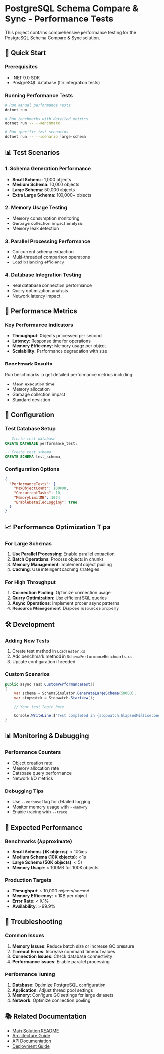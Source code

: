 # PostgreSQL Schema Compare & Sync - Performance Tests

This project contains comprehensive performance testing for the PostgreSQL Schema Compare & Sync solution.

## 🚀 Quick Start

### Prerequisites
- .NET 9.0 SDK
- PostgreSQL database (for integration tests)

### Running Performance Tests

```bash
# Run manual performance tests
dotnet run

# Run benchmarks with detailed metrics
dotnet run -- --benchmark

# Run specific test scenarios
dotnet run -- --scenario large-schema
```

## 📊 Test Scenarios

### 1. Schema Generation Performance
- **Small Schema**: 1,000 objects
- **Medium Schema**: 10,000 objects
- **Large Schema**: 50,000 objects
- **Extra Large Schema**: 100,000+ objects

### 2. Memory Usage Testing
- Memory consumption monitoring
- Garbage collection impact analysis
- Memory leak detection

### 3. Parallel Processing Performance
- Concurrent schema extraction
- Multi-threaded comparison operations
- Load balancing efficiency

### 4. Database Integration Testing
- Real database connection performance
- Query optimization analysis
- Network latency impact

## 🎯 Performance Metrics

### Key Performance Indicators
- **Throughput**: Objects processed per second
- **Latency**: Response time for operations
- **Memory Efficiency**: Memory usage per object
- **Scalability**: Performance degradation with size

### Benchmark Results
Run benchmarks to get detailed performance metrics including:
- Mean execution time
- Memory allocation
- Garbage collection impact
- Standard deviation

## 🔧 Configuration

### Test Database Setup
```sql
-- Create test database
CREATE DATABASE performance_test;

-- Create test schema
CREATE SCHEMA test_schema;
```

### Configuration Options
```json
{
  "PerformanceTests": {
    "MaxObjectCount": 100000,
    "ConcurrentTasks": 10,
    "MemoryLimitMB": 1024,
    "EnableDetailedLogging": true
  }
}
```

## 📈 Performance Optimization Tips

### For Large Schemas
1. **Use Parallel Processing**: Enable parallel extraction
2. **Batch Operations**: Process objects in chunks
3. **Memory Management**: Implement object pooling
4. **Caching**: Use intelligent caching strategies

### For High Throughput
1. **Connection Pooling**: Optimize connection usage
2. **Query Optimization**: Use efficient SQL queries
3. **Async Operations**: Implement proper async patterns
4. **Resource Management**: Dispose resources properly

## 🛠️ Development

### Adding New Tests
1. Create test method in `LoadTester.cs`
2. Add benchmark method in `SchemaPerformanceBenchmarks.cs`
3. Update configuration if needed

### Custom Scenarios
```csharp
public async Task CustomPerformanceTest()
{
    var schema = SchemaSimulator.GenerateLargeSchema(50000);
    var stopwatch = Stopwatch.StartNew();

    // Your test logic here

    Console.WriteLine($"Test completed in {stopwatch.ElapsedMilliseconds}ms");
}
```

## 📊 Monitoring & Debugging

### Performance Counters
- Object creation rate
- Memory allocation rate
- Database query performance
- Network I/O metrics

### Debugging Tips
- Use `--verbose` flag for detailed logging
- Monitor memory usage with `--memory`
- Enable tracing with `--trace`

## 🎯 Expected Performance

### Benchmarks (Approximate)
- **Small Schema (1K objects)**: < 100ms
- **Medium Schema (10K objects)**: < 1s
- **Large Schema (50K objects)**: < 5s
- **Memory Usage**: < 100MB for 100K objects

### Production Targets
- **Throughput**: > 10,000 objects/second
- **Memory Efficiency**: < 1KB per object
- **Error Rate**: < 0.1%
- **Availability**: > 99.9%

## 🚨 Troubleshooting

### Common Issues
1. **Memory Issues**: Reduce batch size or increase GC pressure
2. **Timeout Errors**: Increase command timeout values
3. **Connection Issues**: Check database connectivity
4. **Performance Issues**: Enable parallel processing

### Performance Tuning
1. **Database**: Optimize PostgreSQL configuration
2. **Application**: Adjust thread pool settings
3. **Memory**: Configure GC settings for large datasets
4. **Network**: Optimize connection pooling

## 📚 Related Documentation

- [Main Solution README](../README.md)
- [Architecture Guide](../docs/architecture.md)
- [API Documentation](../docs/api.md)
- [Deployment Guide](../docs/deployment.md)
